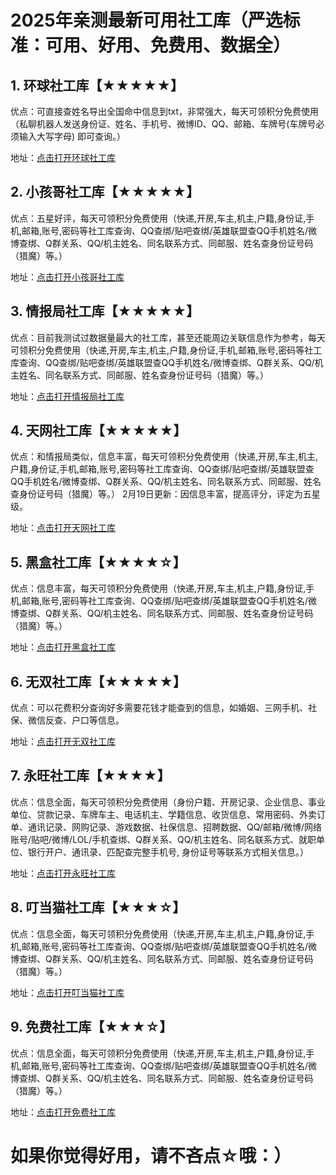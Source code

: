 # 2025年亲测最新可用社工库（严选标准：可用、好用、免费用、数据全）

## 1. 环球社工库【★★★★★】

优点：可直接查姓名导出全国命中信息到txt，非常强大，每天可领积分免费使用（私聊机器人发送身份证、姓名、手机号、微博ID、QQ、邮箱、车牌号(车牌号必须输入大写字母)  即可查询。）

地址：[点击打开环球社工库](https://t.me/huanqiucha_bot?start=MTQ2MzgxMTI1MA==)

## 2. 小孩哥社工库【★★★★★】

优点：五星好评，每天可领积分免费使用（快递,开房,车主,机主,户籍,身份证,手机,邮箱,账号,密码等社工库查询、QQ查绑/贴吧查绑/英雄联盟查QQ手机姓名/微博查绑、Q群关系、QQ/机主姓名、同名联系方式、同邮服、姓名查身份证号码（猎魔）等。）

地址：[点击打开小孩哥社工库](http://t.me/xiaohaigeSGK1_bot?start=DK42J3YiMTliXLP)

## 3. 情报局社工库【★★★★★】

优点：目前我测试过数据量最大的社工库，甚至还能周边关联信息作为参考，每天可领积分免费使用（快递,开房,车主,机主,户籍,身份证,手机,邮箱,账号,密码等社工库查询、QQ查绑/贴吧查绑/英雄联盟查QQ手机姓名/微博查绑、Q群关系、QQ/机主姓名、同名联系方式、同邮服、姓名查身份证号码（猎魔）等。）

地址：[点击打开情报局社工库](https://t.me/QingBaoJuXuanwubot?start=MTQ2MzgxMTI1MA==)

## 4. 天网社工库【★★★★★】

优点：和情报局类似，信息丰富，每天可领积分免费使用（快递,开房,车主,机主,户籍,身份证,手机,邮箱,账号,密码等社工库查询、QQ查绑/贴吧查绑/英雄联盟查QQ手机姓名/微博查绑、Q群关系、QQ/机主姓名、同名联系方式、同邮服、姓名查身份证号码（猎魔）等。）
2月19日更新：因信息丰富，提高评分，评定为五星级。

地址：[点击打开天网社工库](https://t.me/tianwangchadangTop1_bot?start=MTQ2MzgxMTI1MA==)

## 5. 黑盒社工库【★★★★☆】

优点：信息丰富，每天可领积分免费使用（快递,开房,车主,机主,户籍,身份证,手机,邮箱,账号,密码等社工库查询、QQ查绑/贴吧查绑/英雄联盟查QQ手机姓名/微博查绑、Q群关系、QQ/机主姓名、同名联系方式、同邮服、姓名查身份证号码（猎魔）等。）

地址：[点击打开黑盒社工库](https://t.me/BOXsgkbot?start=0q3I0PY)

## 6. 无双社工库【★★★★★】

优点：可以花费积分查询好多需要花钱才能查到的信息，如婚姻、三网手机、社保、微信反查、户口等信息。

地址：[点击打开无双社工库](https://t.me/wushuang888_bot?start=1463811250)

## 7. 永旺社工库【★★★★】

优点：信息全面，每天可领积分免费使用（身份户籍、开房记录、企业信息、事业单位、贷款记录、车牌车主、电话机主、学籍信息、收货信息、常用密码、外卖订单、通讯记录、网购记录、游戏数据、社保信息、招聘数据、QQ/邮箱/微博/网络账号/贴吧/微博/LOL/手机查绑、Q群关系、QQ/机主姓名、同名联系方式、就职单位、银行开户、通讯录、匹配查完整手机号, 身份证号等联系方式相关信息。）

地址：[点击打开永旺社工库](https://t.me/AEON_SGKBOT?start=1463811250)

## 8. 叮当猫社工库【★★★☆】

优点：信息全面，每天可领积分免费使用（快递,开房,车主,机主,户籍,身份证,手机,邮箱,账号,密码等社工库查询、QQ查绑/贴吧查绑/英雄联盟查QQ手机姓名/微博查绑、Q群关系、QQ/机主姓名、同名联系方式、同邮服、姓名查身份证号码（猎魔）等。）

地址：[点击打开叮当猫社工库](https://t.me/DingDangCats_Bot?start=39733a20e065ee57)

## 9. 免费社工库【★★★☆】

优点：信息全面，每天可领积分免费使用（快递,开房,车主,机主,户籍,身份证,手机,邮箱,账号,密码等社工库查询、QQ查绑/贴吧查绑/英雄联盟查QQ手机姓名/微博查绑、Q群关系、QQ/机主姓名、同名联系方式、同邮服、姓名查身份证号码（猎魔）等。）

地址：[点击打开免费社工库](https://t.me/GnoranceX_bot?start=o7ijzm)

# 如果你觉得好用，请不吝点☆哦：）
